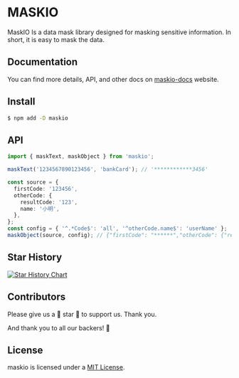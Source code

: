 # MASKIO

MaskIO Is a data mask library designed for masking sensitive information. In short, it is easy to mask the data.

## Documentation

You can find more details, API, and other docs on [maskio-docs](https://maskio-docs.pages.dev/) website.

## Install

```sh
$ npm add -D maskio
```

## API

```ts
import { maskText, maskObject } from 'maskio';

maskText('1234567890123456', 'bankCard'); // '************3456'

const source = {
  firstCode: '123456',
  otherCode: {
    resultCode: '123',
    name: '小明',
  },
};
const config = { '^.*Code$': 'all', '^otherCode.name$': 'userName' };
maskObject(source, config); // {"firstCode": "******","otherCode": {"resultCode": "***","name": "*明"}}
```

## Star History

[![Star History Chart](https://api.star-history.com/svg?repos=magic-wrangler/maskio.git&type=Date)](https://star-history.com/#magic-wrangler/maskio.git&Date)

## Contributors

Please give us a 💖 star 💖 to support us. Thank you.

And thank you to all our backers! 🙏

## License

maskio is licensed under a [MIT License](LICENSE).
